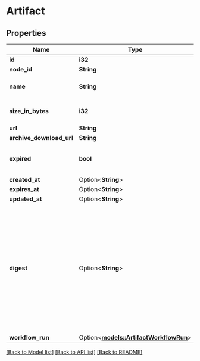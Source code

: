 # Artifact

## Properties

Name | Type | Description | Notes
------------ | ------------- | ------------- | -------------
**id** | **i32** |  | 
**node_id** | **String** |  | 
**name** | **String** | The name of the artifact. | 
**size_in_bytes** | **i32** | The size in bytes of the artifact. | 
**url** | **String** |  | 
**archive_download_url** | **String** |  | 
**expired** | **bool** | Whether or not the artifact has expired. | 
**created_at** | Option<**String**> |  | 
**expires_at** | Option<**String**> |  | 
**updated_at** | Option<**String**> |  | 
**digest** | Option<**String**> | The SHA256 digest of the artifact. This field will only be populated on artifacts uploaded with upload-artifact v4 or newer. For older versions, this field will be null. | [optional]
**workflow_run** | Option<[**models::ArtifactWorkflowRun**](artifact_workflow_run.md)> |  | [optional]

[[Back to Model list]](../README.md#documentation-for-models) [[Back to API list]](../README.md#documentation-for-api-endpoints) [[Back to README]](../README.md)



